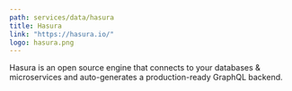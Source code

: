```yaml
---
path: services/data/hasura
title: Hasura
link: "https://hasura.io/"
logo: hasura.png
---
```


Hasura is an open source engine that connects to your databases & microservices and auto-generates a production-ready GraphQL backend.
